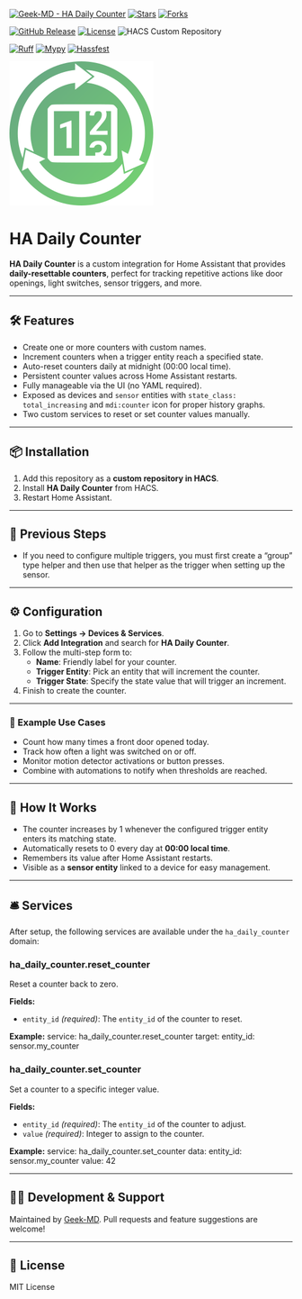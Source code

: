 [![Geek-MD - HA Daily Counter](https://img.shields.io/static/v1?label=Geek-MD&message=HA%20Daily%20Counter&color=blue&logo=github)](https://github.com/Geek-MD/HA_Daily_Counter)
[![Stars](https://img.shields.io/github/stars/Geek-MD/HA_Daily_Counter?style=social)](https://github.com/Geek-MD/HA_Daily_Counter)
[![Forks](https://img.shields.io/github/forks/Geek-MD/HA_Daily_Counter?style=social)](https://github.com/Geek-MD/HA_Daily_Counter)

[![GitHub Release](https://img.shields.io/github/release/Geek-MD/HA_Daily_Counter?include_prereleases&sort=semver&color=blue)](https://github.com/Geek-MD/HA_Daily_Counter/releases)
[![License](https://img.shields.io/badge/License-MIT-blue)](#license)
![HACS Custom Repository](https://img.shields.io/badge/HACS-Custom%20Repository-blue)

[![Ruff](https://github.com/Geek-MD/HA_Daily_Counter/actions/workflows/ci.yaml/badge.svg?branch=main&label=Ruff)](https://github.com/Geek-MD/HA_Daily_Counter/actions/workflows/ci.yaml)
[![Mypy](https://github.com/Geek-MD/HA_Daily_Counter/actions/workflows/ci.yaml/badge.svg?branch=main&label=Mypy)](https://github.com/Geek-MD/HA_Daily_Counter/actions/workflows/ci.yaml)
[![Hassfest](https://github.com/Geek-MD/HA_Daily_Counter/actions/workflows/ci.yaml/badge.svg?branch=main&label=Hassfest)](https://github.com/Geek-MD/HA_Daily_Counter/actions/workflows/ci.yaml)

![HA Daily Counter Icon](https://github.com/Geek-MD/HA_Daily_Counter/blob/main/icon.png?raw=true)

# HA Daily Counter

**HA Daily Counter** is a custom integration for Home Assistant that provides **daily-resettable counters**, perfect for tracking repetitive actions like door openings, light switches, sensor triggers, and more.

---

## 🛠️ Features

- Create one or more counters with custom names.  
- Increment counters when a trigger entity reach a specified state.  
- Auto-reset counters daily at midnight (00:00 local time).  
- Persistent counter values across Home Assistant restarts.  
- Fully manageable via the UI (no YAML required).  
- Exposed as devices and `sensor` entities with `state_class: total_increasing` and `mdi:counter` icon for proper history graphs.  
- Two custom services to reset or set counter values manually.  

---

## 📦 Installation

1. Add this repository as a **custom repository in HACS**.  
2. Install **HA Daily Counter** from HACS.  
3. Restart Home Assistant.  

---

## 👣 Previous Steps

- If you need to configure multiple triggers, you must first create a “group” type helper and then use that helper as the trigger when setting up the sensor.

---

## ⚙️ Configuration

1. Go to **Settings → Devices & Services**.
2. Click **Add Integration** and search for **HA Daily Counter**.
3. Follow the multi-step form to:
   - **Name**: Friendly label for your counter.
   - **Trigger Entity**: Pick an entity that will increment the counter.
   - **Trigger State**: Specify the state value that will trigger an increment.
4. Finish to create the counter.

---

### 📝 Example Use Cases

- Count how many times a front door opened today.  
- Track how often a light was switched on or off.  
- Monitor motion detector activations or button presses.  
- Combine with automations to notify when thresholds are reached.  

---

## 🔎 How It Works

- The counter increases by 1 whenever the configured trigger entity enters its matching state.  
- Automatically resets to 0 every day at **00:00 local time**.  
- Remembers its value after Home Assistant restarts.  
- Visible as a **sensor entity** linked to a device for easy management.  

---

## 🛎️ Services

After setup, the following services are available under the `ha_daily_counter` domain:

### ha_daily_counter.reset_counter

Reset a counter back to zero.

**Fields:**
- `entity_id` _(required)_: The `entity_id` of the counter to reset.

**Example:**
    service: ha_daily_counter.reset_counter
    target:
      entity_id: sensor.my_counter

### ha_daily_counter.set_counter

Set a counter to a specific integer value.

**Fields:**
- `entity_id` _(required)_: The `entity_id` of the counter to adjust.  
- `value` _(required)_: Integer to assign to the counter.

**Example:**
    service: ha_daily_counter.set_counter
    data:
      entity_id: sensor.my_counter
      value: 42

---

## 🧑‍💻 Development & Support

Maintained by [Geek-MD](https://github.com/Geek-MD). Pull requests and feature suggestions are welcome!

---

## 📄 License

MIT License 
